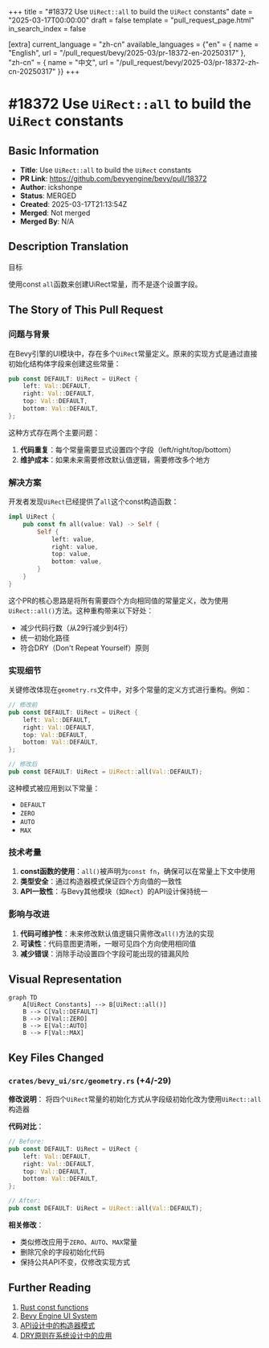 +++
title = "#18372 Use `UiRect::all` to build the `UiRect` constants"
date = "2025-03-17T00:00:00"
draft = false
template = "pull_request_page.html"
in_search_index = false

[extra]
current_language = "zh-cn"
available_languages = {"en" = { name = "English", url = "/pull_request/bevy/2025-03/pr-18372-en-20250317" }, "zh-cn" = { name = "中文", url = "/pull_request/bevy/2025-03/pr-18372-zh-cn-20250317" }}
+++

# #18372 Use `UiRect::all` to build the `UiRect` constants

## Basic Information
- **Title**: Use `UiRect::all` to build the `UiRect` constants
- **PR Link**: https://github.com/bevyengine/bevy/pull/18372
- **Author**: ickshonpe
- **Status**: MERGED
- **Created**: 2025-03-17T21:13:54Z
- **Merged**: Not merged
- **Merged By**: N/A

## Description Translation
目标

使用const `all`函数来创建UiRect常量，而不是逐个设置字段。

## The Story of This Pull Request

### 问题与背景
在Bevy引擎的UI模块中，存在多个`UiRect`常量定义。原来的实现方式是通过直接初始化结构体字段来创建这些常量：

```rust
pub const DEFAULT: UiRect = UiRect {
    left: Val::DEFAULT,
    right: Val::DEFAULT,
    top: Val::DEFAULT,
    bottom: Val::DEFAULT,
};
```

这种方式存在两个主要问题：
1. **代码重复**：每个常量需要显式设置四个字段（left/right/top/bottom）
2. **维护成本**：如果未来需要修改默认值逻辑，需要修改多个地方

### 解决方案
开发者发现`UiRect`已经提供了`all`这个const构造函数：

```rust
impl UiRect {
    pub const fn all(value: Val) -> Self {
        Self {
            left: value,
            right: value,
            top: value,
            bottom: value,
        }
    }
}
```

这个PR的核心思路是将所有需要四个方向相同值的常量定义，改为使用`UiRect::all()`方法。这种重构带来以下好处：
- 减少代码行数（从29行减少到4行）
- 统一初始化路径
- 符合DRY（Don't Repeat Yourself）原则

### 实现细节
关键修改体现在`geometry.rs`文件中，对多个常量的定义方式进行重构。例如：

```rust
// 修改前
pub const DEFAULT: UiRect = UiRect {
    left: Val::DEFAULT,
    right: Val::DEFAULT,
    top: Val::DEFAULT,
    bottom: Val::DEFAULT,
};

// 修改后 
pub const DEFAULT: UiRect = UiRect::all(Val::DEFAULT);
```

这种模式被应用到以下常量：
- `DEFAULT`
- `ZERO`
- `AUTO`
- `MAX`

### 技术考量
1. **const函数的使用**：`all()`被声明为`const fn`，确保可以在常量上下文中使用
2. **类型安全**：通过构造器模式保证四个方向值的一致性
3. **API一致性**：与Bevy其他模块（如`Rect`）的API设计保持统一

### 影响与改进
1. **代码可维护性**：未来修改默认值逻辑只需修改`all()`方法的实现
2. **可读性**：代码意图更清晰，一眼可见四个方向使用相同值
3. **减少错误**：消除手动设置四个字段可能出现的错漏风险

## Visual Representation

```mermaid
graph TD
    A[UiRect Constants] --> B[UiRect::all()]
    B --> C[Val::DEFAULT]
    B --> D[Val::ZERO]
    B --> E[Val::AUTO]
    B --> F[Val::MAX]
```

## Key Files Changed

### `crates/bevy_ui/src/geometry.rs` (+4/-29)

**修改说明**：
将四个`UiRect`常量的初始化方式从字段级初始化改为使用`UiRect::all`构造器

**代码对比**：
```rust
// Before:
pub const DEFAULT: UiRect = UiRect {
    left: Val::DEFAULT,
    right: Val::DEFAULT,
    top: Val::DEFAULT,
    bottom: Val::DEFAULT,
};

// After:
pub const DEFAULT: UiRect = UiRect::all(Val::DEFAULT);
```

**相关修改**：
- 类似修改应用于`ZERO`、`AUTO`、`MAX`常量
- 删除冗余的字段初始化代码
- 保持公共API不变，仅修改实现方式

## Further Reading

1. [Rust const functions](https://doc.rust-lang.org/reference/const_eval.html#const-functions)
2. [Bevy Engine UI System](https://bevyengine.org/learn/book/features/ui/)
3. [API设计中的构造器模式](https://rust-unofficial.github.io/patterns/patterns/creational/builder.html)
4. [DRY原则在系统设计中的应用](https://en.wikipedia.org/wiki/Don%27t_repeat_yourself)